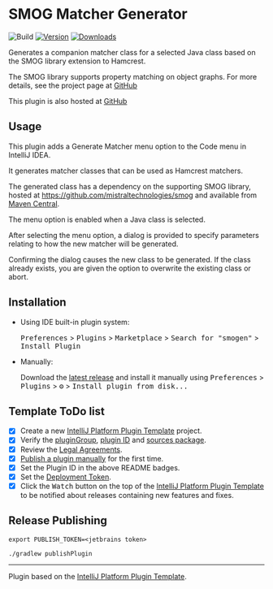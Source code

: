 # SMOG Matcher Generator

![Build](https://github.com/mistraltechnologies/smogen/workflows/Build/badge.svg)
[![Version](https://img.shields.io/jetbrains/plugin/v/7469.svg)](https://plugins.jetbrains.com/plugin/7469)
[![Downloads](https://img.shields.io/jetbrains/plugin/d/7469.svg)](https://plugins.jetbrains.com/plugin/7469)

<!-- Plugin description -->
Generates a companion matcher class for a selected Java class based on the SMOG library extension to Hamcrest.

The SMOG library supports property matching on object graphs. For more details, see the project page
at <a href="https://github.com/mistraltechnologies/smog">GitHub</a>

This plugin is also hosted at <a href="https://github.com/mistraltechnologies/smogen">GitHub</a>

## Usage

This plugin adds a Generate Matcher menu option to the Code menu in IntelliJ IDEA.

It generates matcher classes that can be used as Hamcrest matchers.

The generated class has a dependency on the supporting SMOG library, hosted at https://github.com/mistraltechnologies/smog
and available from <a href="https://search.maven.org/artifact/com.mistraltech.smog/smog-core">Maven Central</a>.

The menu option is enabled when a Java class is selected.

After selecting the menu option, a dialog is provided to specify parameters relating to how the new matcher will be generated.

Confirming the dialog causes the new class to be generated.
If the class already exists, you are given the option to overwrite the existing class or abort.

<!-- Plugin description end -->

## Installation

- Using IDE built-in plugin system:
  
  <kbd>Preferences</kbd> > <kbd>Plugins</kbd> > <kbd>Marketplace</kbd> > <kbd>Search for "smogen"</kbd> >
  <kbd>Install Plugin</kbd>
  
- Manually:

  Download the [latest release](https://github.com/mistraltechnologies/smogen/releases/latest) and install it manually using
  <kbd>Preferences</kbd> > <kbd>Plugins</kbd> > <kbd>⚙️</kbd> > <kbd>Install plugin from disk...</kbd>

## Template ToDo list
- [x] Create a new [IntelliJ Platform Plugin Template][template] project.
- [x] Verify the [pluginGroup](/gradle.properties), [plugin ID](/src/main/resources/META-INF/plugin.xml) and [sources package](/src/main/kotlin).
- [x] Review the [Legal Agreements](https://plugins.jetbrains.com/docs/marketplace/legal-agreements.html).
- [x] [Publish a plugin manually](https://www.jetbrains.org/intellij/sdk/docs/basics/getting_started/publishing_plugin.html) for the first time.
- [x] Set the Plugin ID in the above README badges.
- [x] Set the [Deployment Token](https://plugins.jetbrains.com/docs/marketplace/plugin-upload.html).
- [x] Click the <kbd>Watch</kbd> button on the top of the [IntelliJ Platform Plugin Template][template] to be notified about releases containing new features and fixes.

## Release Publishing

``export PUBLISH_TOKEN=<jetbrains token>``

``./gradlew publishPlugin``

---
Plugin based on the [IntelliJ Platform Plugin Template][template].

[template]: https://github.com/JetBrains/intellij-platform-plugin-template
